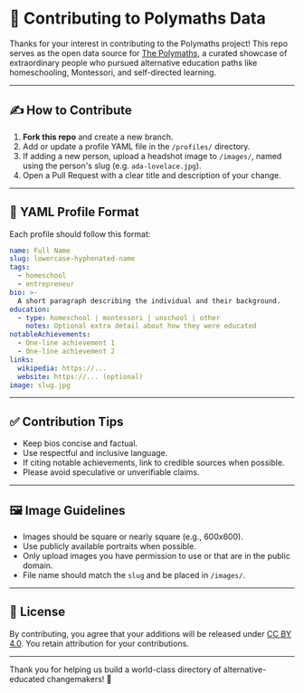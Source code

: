 # 🙌 Contributing to Polymaths Data

Thanks for your interest in contributing to the Polymaths project! This repo serves as the open data source for [The Polymaths](https://example.com), a curated showcase of extraordinary people who pursued alternative education paths like homeschooling, Montessori, and self-directed learning.

---

## ✍️ How to Contribute

1. **Fork this repo** and create a new branch.
2. Add or update a profile YAML file in the `/profiles/` directory.
3. If adding a new person, upload a headshot image to `/images/`, named using the person's slug (e.g. `ada-lovelace.jpg`).
4. Open a Pull Request with a clear title and description of your change.

---

## 🧾 YAML Profile Format

Each profile should follow this format:

```yaml
name: Full Name
slug: lowercase-hyphenated-name
tags:
  - homeschool
  - entrepreneur
bio: >-
  A short paragraph describing the individual and their background.
education:
  - type: homeschool | montessori | unschool | other
    notes: Optional extra detail about how they were educated
notableAchievements:
  - One-line achievement 1
  - One-line achievement 2
links:
  wikipedia: https://...
  website: https://... (optional)
image: slug.jpg
```

---

## ✅ Contribution Tips

- Keep bios concise and factual.
- Use respectful and inclusive language.
- If citing notable achievements, link to credible sources when possible.
- Please avoid speculative or unverifiable claims.

---

## 🖼 Image Guidelines

- Images should be square or nearly square (e.g., 600x600).
- Use publicly available portraits when possible.
- Only upload images you have permission to use or that are in the public domain.
- File name should match the `slug` and be placed in `/images/`.

---

## 📄 License

By contributing, you agree that your additions will be released under [CC BY 4.0](https://creativecommons.org/licenses/by/4.0/). You retain attribution for your contributions.

---

Thank you for helping us build a world-class directory of alternative-educated changemakers! 🚀